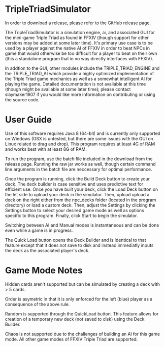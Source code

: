 # TripleTriadSimulator

In order to download a release, please refer to the GitHub release page.

The TripleTriadSimulator is a simulation engine, ai, and associated GUI for the mini-game Triple Triad as found in FFXIV (though support for other versions may be added at some later time). It's primary use case is to be used by a player against the native AI of FFXIV in order to beat NPCs in game that would otherwise be too difficult for a player to beat on their own (this a standalone program that in no way directly interfaces with FFXIV).

In addtion to the GUI, other modules include the TRIPLE_TRIAD_ENGINE and the TRIPLE_TRIAD_AI which provide a highly optimized implementation of the Triple Triad game mechanics as well as a somewhat intelligent AI for playing the game. Detailed documentation is not available at this time (though might be available at some later time); please contact slaymaker1907 if you would like more information on contributing or using the source code.

# User Guide

Use of this software requires Java 8 (64-bit) and is currently only supported on Windows (OSX is untested, but there are some issues with the GUI on Linux related to drag and drop). This program requires at least 4G of RAM and works best with at least 8G of RAM.

To run the program, use the batch file included in the download from the release page. Running the raw jar works as well, though certain command line arguments in the batch file are neccessary for optimal performance.

Once the program is running, click the Build Deck button to create your deck. The deck builder is case sensitive and uses predictive text for efficient use. Once you have built your deck, click the Load Deck button on the let side to upload your deck in the simulator. Then, upload upload a deck on the right either from the npc_decks folder (located in the program directory) or load a custom deck. Then, adjust the Settings by clicking the Settings button to select your desired game mode as well as options specific to this program. Finally, click Start to begin the simulator.

Switching between AI and Manual modes is instantaneous and can be done even while a game is in progress.

The Quick Load button opens the Deck Builder and is identical to that feature except that it does not save to disk and instead immediatly inputs the deck as the associated player's deck.

# Game Mode Notes

Hidden cards aren't supported but can be simulated by creating a deck with > 5 cards.

Order is asymetric in that it is only enforced for the left (blue) player as a consequence of the above rule.

Random is supported through the QuickLoad button. This feature allows for creation of a temporary new deck (not saved to disk) using the Deck Builder.

Chaos is not supported due to the challenges of building an AI for this game mode. All other game modes of FFXIV Triple Triad are supported.
